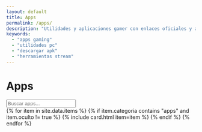 ```yaml
---
layout: default
title: Apps
permalink: /apps/
description: "Utilidades y aplicaciones gamer con enlaces oficiales y actualizaciones rápidas."
keywords:
  - "apps gaming"
  - "utilidades pc"
  - "descargar apk"
  - "herramientas stream"
---
```


<h1>Apps</h1>
<div class="search"><input id="q" type="search" placeholder="Buscar apps..."></div>

<div id="items" class="grid">
  {% for item in site.data.items %}
    {% if item.categoria contains "apps" and item.oculto != true %}
      {% include card.html item=item %}
    {% endif %}
  {% endfor %}
</div>
<p class="catalog-empty" data-empty hidden>No encontramos apps que coincidan con tu búsqueda. Ajusta los filtros o consulta de nuevo más tarde.</p>
